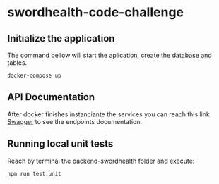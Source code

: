 # swordhealth-code-challenge
## Initialize the application
The command bellow will start the aplication, create the database and tables.
```
docker-compose up
```

## API Documentation
After docker finishes instanciante the services you can reach this link [Swagger](http://localhost:8080/api/v1/docs/) to see the endpoints documentation.

## Running local unit tests
Reach by terminal the backend-swordhealth folder and execute:
```
npm run test:unit
```